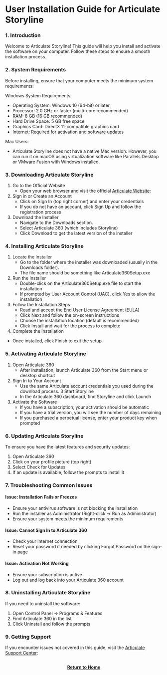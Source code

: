 # User Installation Guide for Articulate Storyline

<h3>1. Introduction</h3>

Welcome to Articulate Storyline! This guide will help you install and activate the software on your computer. Follow these steps to ensure a smooth installation process.

<h3>2. System Requirements</h3>

Before installing, ensure that your computer meets the minimum system requirements:

Windows System Requirements:
- Operating System: Windows 10 (64-bit) or later
- Processor: 2.0 GHz or faster (multi-core recommended)
- RAM: 8 GB (16 GB recommended)
- Hard Drive Space: 5 GB free space
- Graphics Card: DirectX 11-compatible graphics card
- Internet: Required for activation and software updates

Mac Users:
- Articulate Storyline does not have a native Mac version. However, you can run it on macOS using virtualization software like Parallels Desktop or VMware Fusion with Windows installed.

<h3>3. Downloading Articulate Storyline</h3>

1. Go to the Official Website
    - Open your web browser and visit the official [Articulate Website](https://articulate.com/):
2. Sign in or Create an Account
    - Click on Sign In (top right corner) and enter your credentials
    - If you do not have an account, click Sign Up and follow the registration process
3. Download the Installer
    - Navigate to the Downloads section.
    - Select Articulate 360 (which includes Storyline)
    - Click Download to get the latest version of the installer

<h3>4. Installing Articulate Storyline</h3>

1. Locate the Installer
    - Go to the folder where the installer was downloaded (usually in the Downloads folder).
    - The file name should be something like Articulate360Setup.exe
2. Run the Installer
    - Double-click on the Articulate360Setup.exe file to start the installation
    - If prompted by User Account Control (UAC), click Yes to allow the installation
3. Follow the Installation Steps
    - Read and accept the End User License Agreement (EULA)
    - Click Next and follow the on-screen instructions
    - Choose the installation location (default is recommended)
    - Click Install and wait for the process to complete
4. Complete the Installation
  - Once installed, click Finish to exit the setup

<h3>5. Activating Articulate Storyline</h3>

1. Open Articulate 360
   - After installation, launch Articulate 360 from the Start menu or desktop shortcut
2. Sign In to Your Account
   - Use the same Articulate account credentials you used during the download process.
3 Start Storyline
    - In the Articulate 360 dashboard, find Storyline and click Launch
4. Activate the Software
    - If you have a subscription, your activation should be automatic
    - If you have a trial version, you will see the number of days remaining
    - If you purchased a perpetual license, enter your product key when prompted

<h3>6. Updating Articulate Storyline</h3>

To ensure you have the latest features and security updates:
1. Open Articulate 360
2. Click on your profile picture (top right)
3. Select Check for Updates
4. If an update is available, follow the prompts to install it

<h3>7. Troubleshooting Common Issues</h3>

<h4>Issue: Installation Fails or Freezes</h4>

- Ensure your antivirus software is not blocking the installation
- Run the installer as Administrator (Right-click → Run as Administrator)
- Ensure your system meets the minimum requirements

<h4>Issue: Cannot Sign In to Articulate 360</h4>

- Check your internet connection
- Reset your password if needed by clicking Forgot Password on the sign-in page

<h4>Issue: Activation Not Working</h4>

- Ensure your subscription is active
- Log out and log back into your Articulate 360 account

<h3>8. Uninstalling Articulate Storyline</h3>

If you need to uninstall the software:

1. Open Control Panel → Programs & Features
2. Find Articulate 360 in the list
3. Click Uninstall and follow the prompts

<h3>9. Getting Support</h3>

If you encounter issues not covered in this guide, visit the [Articulate Support Center](https://articulate.com/support):

<h2></h2>
<p align="center">
  <a href="https://github.com/rlangc/Test_RCL.git"><b>Return to Home</b></a>
